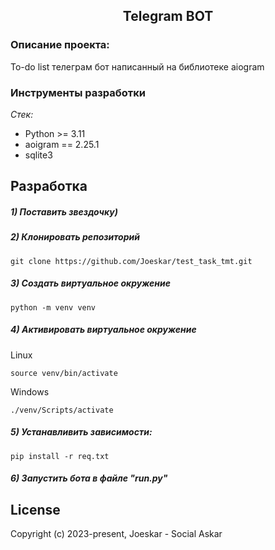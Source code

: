 <h2 align="center">Telegram BOT</h2>

### Описание проекта:

To-do list телеграм бот написанный на библиотеке aiogram

### Инструменты разработки

*Стек:*

- Python >= 3.11
- aoigram == 2.25.1
- sqlite3

## Разработка

##### 1) Поставить звездочку)

##### 2) Клонировать репозиторий

    git clone https://github.com/Joeskar/test_task_tmt.git

##### 3) Создать виртуальное окружение
    
    python -m venv venv

##### 4) Активировать виртуальное окружение

Linux

    source venv/bin/activate

Windows

    ./venv/Scripts/activate

##### 5) Устанавливить зависимости:

    pip install -r req.txt

##### 6) Запустить бота в файле "run.py"


## License

Copyright (c) 2023-present, Joeskar - Social Askar

